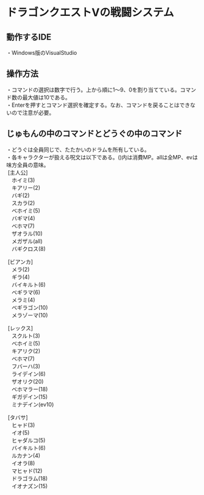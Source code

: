 # ドラゴンクエストVの戦闘システム

## 動作するIDE
・Windows版のVisualStudio

## 操作方法
・コマンドの選択は数字で行う。上から順に1〜9、0を割り当てている。コマンド数の最大値は10である。<br>
・Enterを押すとコマンド選択を確定する。なお、コマンドを戻ることはできないので注意が必要。

## じゅもんの中のコマンドとどうぐの中のコマンド
・どうぐは全員同じで、たたかいのドラムを所有している。<br>
・各キャラクターが扱える呪文は以下である。()内は消費MP。allは全MP、evは味方全員の意味。<br>
&nbsp;[主人公]<br>
&emsp;ホイミ(3)<br>
&emsp;キアリー(2)<br>
&emsp;バギ(2)<br>
&emsp;スカラ(2)<br>
&emsp;ベホイミ(5)<br>
&emsp;バギマ(4)<br>
&emsp;ベホマ(7)<br>
&emsp;ザオラル(10)<br>
&emsp;メガザル(all)<br>
&emsp;バギクロス(8)<br>

&nbsp;[ビアンカ]<br>
&emsp;メラ(2)<br>
&emsp;ギラ(4)<br>
&emsp;バイキルト(6)<br>
&emsp;ベギラマ(6)<br>
&emsp;メラミ(4)<br>
&emsp;ベギラゴン(10)<br>
&emsp;メラゾーマ(10)<br>

&nbsp;[レックス]<br>
&emsp;スクルト(3)<br>
&emsp;ベホイミ(5)<br>
&emsp;キアリク(2)<br>
&emsp;ベホマ(7)<br>
&emsp;フバーハ(3)<br>
&emsp;ライデイン(6)<br>
&emsp;ザオリク(20)<br>
&emsp;ベホマラー(18)<br>
&emsp;ギガデイン(15)<br>
&emsp;ミナデイン(ev10)<br>

&nbsp;[タバサ]<br>
&emsp;ヒャド(3)<br>
&emsp;イオ(5)<br>
&emsp;ヒャダルコ(5)<br>
&emsp;バイキルト(6)<br>
&emsp;ルカナン(4)<br>
&emsp;イオラ(8)<br>
&emsp;マヒャド(12)<br>
&emsp;ドラゴラム(18)<br>
&emsp;イオナズン(15)<br>
 
  　
